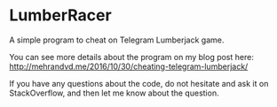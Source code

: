 # LumberRacer
A simple program to cheat on Telegram Lumberjack game.

You can see more details about the program on my blog post here:
http://mehrandvd.me/2016/10/30/cheating-telegram-lumberjack/

If you have any questions about the code, do not hesitate and ask it on StackOverflow, and then let me know about the question.
